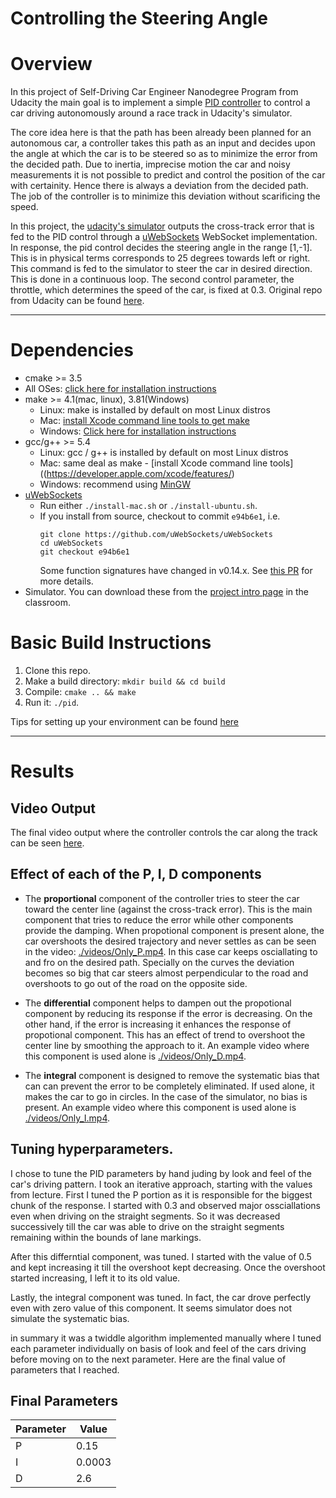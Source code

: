 # Controlling the Steering Angle

# Overview
In this project of Self-Driving Car Engineer Nanodegree Program from Udacity the main goal is to implement a 
simple [PID controller](https://en.wikipedia.org/wiki/PID_controller) to control a car driving autonomously around a race track in Udacity's simulator.

The core idea here is that the path has been already been planned for an autonomous car, a controller takes this path as
an input and decides upon the angle at which the car is to be steered so as to minimize the error from the decided path.
Due to inertia, imprecise motion the car and noisy measurements it is not possible to predict and control the position of the car with 
certainity. Hence there is always a deviation from the decided path. The job of the controller is to minimize this deviation without scarificing 
the speed. 

In this project, the [udacity's simulator](https://github.com/udacity/self-driving-car-sim/releases) outputs the cross-track error that 
is fed to the PID control through a [uWebSockets](https://github.com/uNetworking/uWebSockets) WebSocket implementation. In response, the pid control decides the 
steering angle in the range [1,-1]. This is in physical terms corresponds to 25 degrees towards left or right. This command is fed to the simulator to steer the 
car in desired direction. This is done in a continuous loop. The second control parameter, the throttle, which determines the speed of the car, is fixed at 0.3.
Original repo from Udacity can be found [here](https://github.com/udacity/CarND-PID-Control-Project).


---

# Dependencies

* cmake >= 3.5
 * All OSes: [click here for installation instructions](https://cmake.org/install/)
* make >= 4.1(mac, linux), 3.81(Windows)
  * Linux: make is installed by default on most Linux distros
  * Mac: [install Xcode command line tools to get make](https://developer.apple.com/xcode/features/)
  * Windows: [Click here for installation instructions](http://gnuwin32.sourceforge.net/packages/make.htm)
* gcc/g++ >= 5.4
  * Linux: gcc / g++ is installed by default on most Linux distros
  * Mac: same deal as make - [install Xcode command line tools]((https://developer.apple.com/xcode/features/)
  * Windows: recommend using [MinGW](http://www.mingw.org/)
* [uWebSockets](https://github.com/uWebSockets/uWebSockets)
  * Run either `./install-mac.sh` or `./install-ubuntu.sh`.
  * If you install from source, checkout to commit `e94b6e1`, i.e.
    ```
    git clone https://github.com/uWebSockets/uWebSockets 
    cd uWebSockets
    git checkout e94b6e1
    ```
    Some function signatures have changed in v0.14.x. See [this PR](https://github.com/udacity/CarND-MPC-Project/pull/3) for more details.
* Simulator. You can download these from the [project intro page](https://github.com/udacity/self-driving-car-sim/releases) in the classroom.


# Basic Build Instructions

1. Clone this repo.
2. Make a build directory: `mkdir build && cd build`
3. Compile: `cmake .. && make`
4. Run it: `./pid`. 

Tips for setting up your environment can be found [here](https://classroom.udacity.com/nanodegrees/nd013/parts/40f38239-66b6-46ec-ae68-03afd8a601c8/modules/0949fca6-b379-42af-a919-ee50aa304e6a/lessons/f758c44c-5e40-4e01-93b5-1a82aa4e044f/concepts/23d376c7-0195-4276-bdf0-e02f1f3c665d)

---

# Results


## Video Output
The final video output where the controller controls the car along the track can be seen [here](./videos/Tuned.mp4).

## Effect of each of the P, I, D components 

- The **proportional** component of the controller tries to steer the car toward the center line (against the cross-track error). This is the main component that tries to reduce the error while other components provide the damping. When propotional component is present alone, the car overshoots the desired trajectory and never settles as can be seen in the video: [./videos/Only_P.mp4](./videos/Only_P.mp4). In this case car keeps osciallating to and fro on the desired path. Specially on the curves the deviation becomes so big that car steers almost perpendicular to the road and overshoots to go out of the road on the opposite side.

- The **differential** component helps to dampen out the propotional component by reducing its response if the error is decreasing. On the other hand, if the error is increasing it enhances the response of propotional component. This has an effect of trend to overshoot the center line by smoothing the approach to it. An example video where this component is used alone is [./videos/Only_D.mp4](./videos/Only_D.mp4).

- The **integral** component is designed to remove the systematic bias that can can prevent the error to be completely eliminated. If used alone, it makes the car to 
go in circles. In the case of the simulator, no bias is present. An example video where this component is used alone is [./videos/Only_I.mp4](./videos/Only_I.mp4).


## Tuning hyperparameters.
I chose to tune the PID parameters by hand juding by look and feel of the car's driving pattern. 
I took an iterative approach, starting with the values from lecture. 
First I tuned the P portion as it is responsible for the biggest chunk of the response. 
I started with 0.3 and observed major ossciallations even when driving on the straight segments. So it was decreased successively till the car was able to drive on the straight segments remaining within the bounds of lane markings. 

After this differntial component, was tuned. I started with the value of 0.5 and kept increasing it till the overshoot kept decreasing. Once the overshoot started increasing, I left it to its old value.

Lastly, the integral component was tuned. In fact, the car drove perfectly even with zero value of this component. It seems simulator does not simulate the systematic bias.

in summary it was a twiddle algorithm implemented manually where I tuned each parameter individually on basis of look and feel of the cars driving before moving on to the next parameter. Here are the final value of parameters that I reached.

## Final Parameters

| Parameter|Value | 
|----------|------|
| P        |  0.15|
| I        |0.0003|
| D        |   2.6|

 
